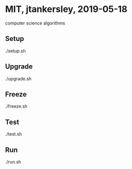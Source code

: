 # MIT, jtankersley, 2019-05-18
computer science algorithms

## Setup
./setup.sh

## Upgrade
./upgrade.sh

## Freeze
./freeze.sh

## Test
./test.sh

## Run
./run.sh